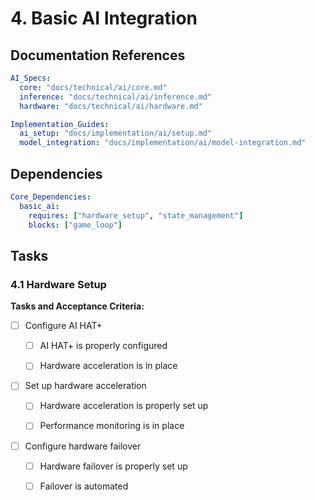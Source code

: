 # 4. Basic AI Integration

## Documentation References

```yaml
AI_Specs:
  core: "docs/technical/ai/core.md"
  inference: "docs/technical/ai/inference.md"
  hardware: "docs/technical/ai/hardware.md"

Implementation_Guides:
  ai_setup: "docs/implementation/ai/setup.md"
  model_integration: "docs/implementation/ai/model-integration.md"

```

## Dependencies

```yaml
Core_Dependencies:
  basic_ai:
    requires: ["hardware_setup", "state_management"]
    blocks: ["game_loop"]

```

## Tasks

### 4.1 Hardware Setup

**Tasks and Acceptance Criteria:**

- [ ] Configure AI HAT+

  - [ ] AI HAT+ is properly configured

  - [ ] Hardware acceleration is in place

- [ ] Set up hardware acceleration

  - [ ] Hardware acceleration is properly set up

  - [ ] Performance monitoring is in place

- [ ] Configure hardware failover

  - [ ] Hardware failover is properly set up

  - [ ] Failover is automated

